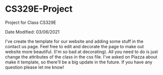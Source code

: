 # CS329E-Project
Project for Class CS329E

Date Modified: 03/06/2021

I've create the template for our website and adding some stuff in the contact us page. Feel free to edit and decorate the page to make out website more beautiful. (I'm so bad at decorating). All you need to do is just change the attributes of the class in the css file. I've asked on Piazza about make it template, so there'll be a big update in the future. If you have any question please let me know!

